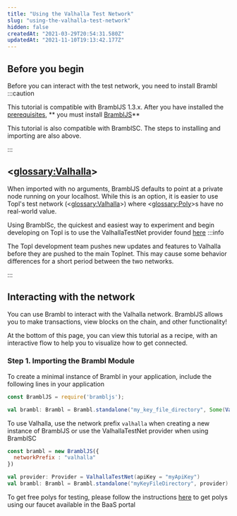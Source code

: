 ```yaml
---
title: "Using the Valhalla Test Network"
slug: "using-the-valhalla-test-network"
hidden: false
createdAt: "2021-03-29T20:54:31.580Z"
updatedAt: "2021-11-10T19:13:42.177Z"
---
```

## Before you begin

Before you can interact with the test network, you need to install Brambl
:::caution

This tutorial is compatible with BramblJS 1.3.x. After you have installed the [prerequisites](https://topl.readme.io/v1.3.0/docs/prerequisites), ** you must install [BramblJS](https://topl.readme.io/v1.3.0/docs/brambljs-installation-guide)**

This tutorial is also compatible with BramblSC. The steps to installing and importing are also above.

:::

## <<glossary:Valhalla>>
When imported with no arguments, BramblJS defaults to point at a private node running on your localhost. While this is an option, it is easier to use Topl's test network (<<glossary:Valhalla>>) where <<glossary:Poly>>s have no real-world value. 

Using BramblSc, the quickest and easiest way to experiment and begin developing on Topl is to use the ValhallaTestNet provider found [here](doc:providers) 
:::info

The Topl development team pushes new updates and features to Valhalla before they are pushed to the main Toplnet. This may cause some behavior differences for a short period between the two networks.

:::

## Interacting with the network

You can use Brambl to interact with the Valhalla network. BramblJS allows you to make transactions, view blocks on the chain, and other functionality! 

At the bottom of this page, you can view this tutorial as a recipe, with an interactive flow to help you to visualize how to get connected. 

### Step 1. Importing the Brambl Module

To create a minimal instance of Brambl in your application, include the following lines in your application

```js
const BramblJS = require('brambljs');
```

```scala
val brambl: Brambl = Brambl.standalone("my_key_file_directory", Some(ValhallaTestNet(apiKey = "myApiKey", , uri = "https://staging.vertx.topl.services/valhalla/{{myProjectId}}")))
```

To use Valhalla, use the network prefix `valhalla` when creating a new instance of BramblJS or use the ValhallaTestNet provider when using BramblSC

```js
const brambl = new BramblJS({
  networkPrefix : "valhalla"
})
```

```scala
val provider: Provider = ValhallaTestNet(apiKey = "myApiKey")
val brambl: Brambl = Brambl.standalone("myKeyFileDirectory", provider)
```

To get free polys for testing, please follow the instructions [here](https://topl.readme.io/v1.3.0/docs/adding-polys) to get polys using our faucet available in the BaaS portal